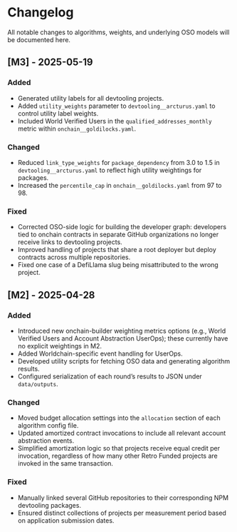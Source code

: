 # Changelog

All notable changes to algorithms, weights, and underlying OSO models will be documented here.

## [M3] - 2025-05-19

### Added
- Generated utility labels for all devtooling projects.
- Added `utility_weights` parameter to `devtooling__arcturus.yaml` to control utility label weights.
- Included World Verified Users in the `qualified_addresses_monthly` metric within `onchain__goldilocks.yaml`.

### Changed
- Reduced `link_type_weights` for `package_dependency` from 3.0 to 1.5 in `devtooling__arcturus.yaml` to reflect high utility weightings for packages.
- Increased the `percentile_cap` in `onchain__goldilocks.yaml` from 97 to 98.

### Fixed
- Corrected OSO-side logic for building the developer graph: developers tied to onchain contracts in separate GitHub organizations no longer receive links to devtooling projects.
- Improved handling of projects that share a root deployer but deploy contracts across multiple repositories.
- Fixed one case of a DefiLlama slug being misattributed to the wrong project.

## [M2] - 2025-04-28

### Added
- Introduced new onchain-builder weighting metrics options (e.g., World Verified Users and Account Abstraction UserOps); these currently have no explicit weightings in M2.
- Added Worldchain-specific event handling for UserOps.
- Developed utility scripts for fetching OSO data and generating algorithm results.
- Configured serialization of each round’s results to JSON under `data/outputs`.

### Changed
- Moved budget allocation settings into the `allocation` section of each algorithm config file.
- Updated amortized contract invocations to include all relevant account abstraction events.
- Simplified amortization logic so that projects receive equal credit per invocation, regardless of how many other Retro Funded projects are invoked in the same transaction.

### Fixed
- Manually linked several GitHub repositories to their corresponding NPM devtooling packages.
- Ensured distinct collections of projects per measurement period based on application submission dates.